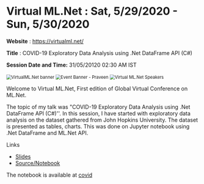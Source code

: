 # Virtual ML.Net  : Sat, 5/29/2020 - Sun, 5/30/2020

**Website** : https://virtualml.net/

**Title** : COVID-19 Exploratory Data Analysis using .Net DataFrame API (C#)

**Session Date and Time:** 31/05/20120 02:30 AM IST

<img src=".\assets\virtualmlnet-banner.png" alt="VirtualML.Net banner" style="zoom: 80%;" />

<img src=".\assets\Praveen Raghuvanshi.png" alt="Event Banner - Praveen" style="zoom:80%;" />

<img src=".\assets\virtualmlnet-speakers.png" alt="Virtual ML.Net Speakers" style="zoom:80%;" />

Welcome to Virtual ML.Net, First edition of Global Virtual Conference on ML.Net.

The topic of my talk was "COVID-19 Exploratory Data Analysis using .Net DataFrame API (C#)''. In this session, I have started with exploratory data analysis on the dataset gathered from John Hopkins University. The dataset is presented as tables, charts. This was done on Jupyter notebook using .Net DataFrame and ML.Net API.

Links

- [Slides](virtualmlnet-2020.pptx)
- [Source/Notebook](https://github.com/praveenraghuvanshi/covid-19/tree/master)

The notebook is available at [covid](https://github.com/praveenraghuvanshi/covid-19/tree/master)

